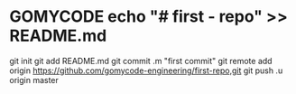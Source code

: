# GOMYCODE echo "# first - repo" >> README.md
git init
git add README.md
git commit .m "first commit"
git remote add origin https://github.com/gomycode-engineering/first-repo,git
git push .u origin master 
